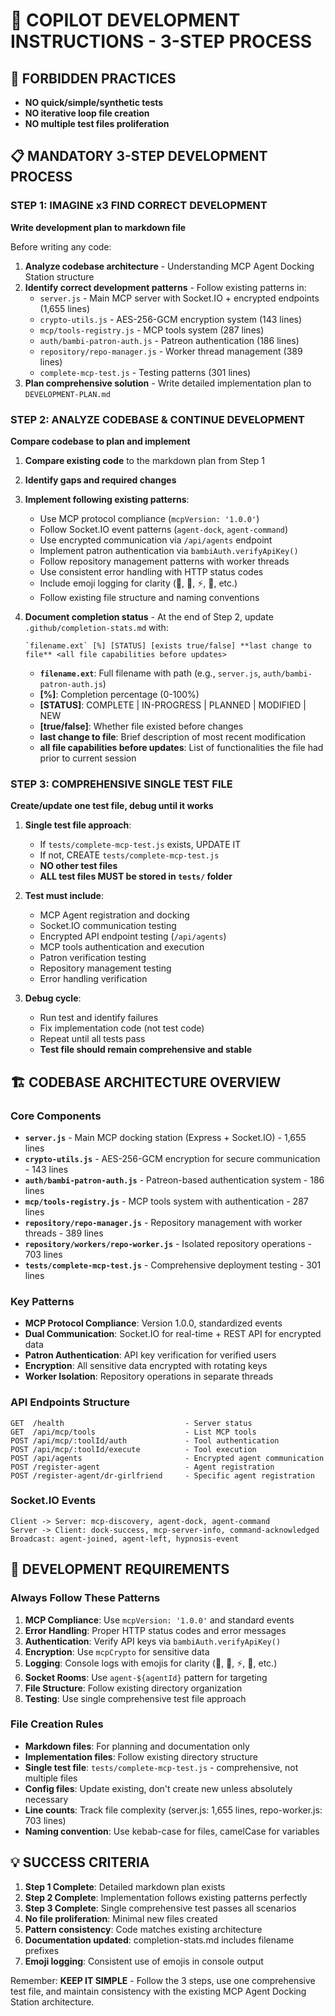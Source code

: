 # 🚀 COPILOT DEVELOPMENT INSTRUCTIONS - 3-STEP PROCESS

## 🚫 FORBIDDEN PRACTICES
- **NO quick/simple/synthetic tests**
- **NO iterative loop file creation**
- **NO multiple test files proliferation**

## 📋 MANDATORY 3-STEP DEVELOPMENT PROCESS

### STEP 1: IMAGINE x3 FIND CORRECT DEVELOPMENT
**Write development plan to markdown file**

Before writing any code:
1. **Analyze codebase architecture** - Understanding MCP Agent Docking Station structure
2. **Identify correct development patterns** - Follow existing patterns in:
   - `server.js` - Main MCP server with Socket.IO + encrypted endpoints (1,655 lines)
   - `crypto-utils.js` - AES-256-GCM encryption system (143 lines)
   - `mcp/tools-registry.js` - MCP tools system (287 lines)
   - `auth/bambi-patron-auth.js` - Patreon authentication (186 lines)
   - `repository/repo-manager.js` - Worker thread management (389 lines)
   - `complete-mcp-test.js` - Testing patterns (301 lines)
3. **Plan comprehensive solution** - Write detailed implementation plan to `DEVELOPMENT-PLAN.md`

### STEP 2: ANALYZE CODEBASE & CONTINUE DEVELOPMENT
**Compare codebase to plan and implement**

1. **Compare existing code** to the markdown plan from Step 1
2. **Identify gaps and required changes**
3. **Implement following existing patterns**:
   - Use MCP protocol compliance (`mcpVersion: '1.0.0'`)
   - Follow Socket.IO event patterns (`agent-dock`, `agent-command`)
   - Use encrypted communication via `/api/agents` endpoint
   - Implement patron authentication via `bambiAuth.verifyApiKey()`
   - Follow repository management patterns with worker threads
   - Use consistent error handling with HTTP status codes
   - Include emoji logging for clarity (🔐, 🚀, ⚡, 📁, etc.)
   - Follow existing file structure and naming conventions

4. **Document completion status** - At the end of Step 2, update `.github/completion-stats.md` with:
   ```
   `filename.ext` [%] [STATUS] [exists true/false] **last change to file** <all file capabilities before updates>
   ```
   - **`filename.ext`**: Full filename with path (e.g., `server.js`, `auth/bambi-patron-auth.js`)
   - **[%]**: Completion percentage (0-100%)
   - **[STATUS]**: COMPLETE | IN-PROGRESS | PLANNED | MODIFIED | NEW
   - **[true/false]**: Whether file existed before changes
   - **last change to file**: Brief description of most recent modification
   - **all file capabilities before updates**: List of functionalities the file had prior to current session

### STEP 3: COMPREHENSIVE SINGLE TEST FILE
**Create/update one test file, debug until it works**

1. **Single test file approach**:
   - If `tests/complete-mcp-test.js` exists, UPDATE IT
   - If not, CREATE `tests/complete-mcp-test.js`
   - **NO other test files**
   - **ALL test files MUST be stored in `tests/` folder**

2. **Test must include**:
   - MCP Agent registration and docking
   - Socket.IO communication testing
   - Encrypted API endpoint testing (`/api/agents`)
   - MCP tools authentication and execution
   - Patron verification testing
   - Repository management testing
   - Error handling verification

3. **Debug cycle**:
   - Run test and identify failures
   - Fix implementation code (not test code)
   - Repeat until all tests pass
   - **Test file should remain comprehensive and stable**

## 🏗️ CODEBASE ARCHITECTURE OVERVIEW

### Core Components
- **`server.js`** - Main MCP docking station (Express + Socket.IO) - 1,655 lines
- **`crypto-utils.js`** - AES-256-GCM encryption for secure communication - 143 lines
- **`auth/bambi-patron-auth.js`** - Patreon-based authentication system - 186 lines
- **`mcp/tools-registry.js`** - MCP tools system with authentication - 287 lines
- **`repository/repo-manager.js`** - Repository management with worker threads - 389 lines
- **`repository/workers/repo-worker.js`** - Isolated repository operations - 703 lines
- **`tests/complete-mcp-test.js`** - Comprehensive deployment testing - 301 lines

### Key Patterns
- **MCP Protocol Compliance**: Version 1.0.0, standardized events
- **Dual Communication**: Socket.IO for real-time + REST API for encrypted data
- **Patron Authentication**: API key verification for verified users
- **Encryption**: All sensitive data encrypted with rotating keys
- **Worker Isolation**: Repository operations in separate threads

### API Endpoints Structure
```
GET  /health                           - Server status
GET  /api/mcp/tools                    - List MCP tools
POST /api/mcp/:toolId/auth             - Tool authentication
POST /api/mcp/:toolId/execute          - Tool execution
POST /api/agents                       - Encrypted agent communication
POST /register-agent                   - Agent registration
POST /register-agent/dr-girlfriend     - Specific agent registration
```

### Socket.IO Events
```
Client -> Server: mcp-discovery, agent-dock, agent-command
Server -> Client: dock-success, mcp-server-info, command-acknowledged
Broadcast: agent-joined, agent-left, hypnosis-event
```

## 🔧 DEVELOPMENT REQUIREMENTS

### Always Follow These Patterns
1. **MCP Compliance**: Use `mcpVersion: '1.0.0'` and standard events
2. **Error Handling**: Proper HTTP status codes and error messages
3. **Authentication**: Verify API keys via `bambiAuth.verifyApiKey()`
4. **Encryption**: Use `mcpCrypto` for sensitive data
5. **Logging**: Console logs with emojis for clarity (🔐, 🚀, ⚡, 📁, etc.)
6. **Socket Rooms**: Use `agent-${agentId}` pattern for targeting
7. **File Structure**: Follow existing directory organization
8. **Testing**: Use single comprehensive test file approach

### File Creation Rules
- **Markdown files**: For planning and documentation only
- **Implementation files**: Follow existing directory structure
- **Single test file**: `tests/complete-mcp-test.js` - comprehensive, not multiple files
- **Config files**: Update existing, don't create new unless absolutely necessary
- **Line counts**: Track file complexity (server.js: 1,655 lines, repo-worker.js: 703 lines)
- **Naming convention**: Use kebab-case for files, camelCase for variables

## 💡 SUCCESS CRITERIA

1. **Step 1 Complete**: Detailed markdown plan exists
2. **Step 2 Complete**: Implementation follows existing patterns perfectly
3. **Step 3 Complete**: Single comprehensive test passes all scenarios
4. **No file proliferation**: Minimal new files created
5. **Pattern consistency**: Code matches existing architecture
6. **Documentation updated**: completion-stats.md includes filename prefixes
7. **Emoji logging**: Consistent use of emojis in console output

Remember: **KEEP IT SIMPLE** - Follow the 3 steps, use one comprehensive test file, and maintain consistency with the existing MCP Agent Docking Station architecture.
